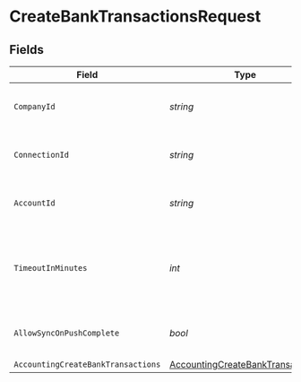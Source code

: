 # CreateBankTransactionsRequest


## Fields

| Field                                                                                           | Type                                                                                            | Required                                                                                        | Description                                                                                     | Example                                                                                         |
| ----------------------------------------------------------------------------------------------- | ----------------------------------------------------------------------------------------------- | ----------------------------------------------------------------------------------------------- | ----------------------------------------------------------------------------------------------- | ----------------------------------------------------------------------------------------------- |
| `CompanyId`                                                                                     | *string*                                                                                        | :heavy_check_mark:                                                                              | Unique identifier for a company.                                                                | 8a210b68-6988-11ed-a1eb-0242ac120002                                                            |
| `ConnectionId`                                                                                  | *string*                                                                                        | :heavy_check_mark:                                                                              | Unique identifier for a connection.                                                             | 2e9d2c44-f675-40ba-8049-353bfcb5e171                                                            |
| `AccountId`                                                                                     | *string*                                                                                        | :heavy_check_mark:                                                                              | Unique identifier for an account.                                                               |                                                                                                 |
| `TimeoutInMinutes`                                                                              | *int*                                                                                           | :heavy_minus_sign:                                                                              | Time limit for the push operation to complete before it is timed out.                           |                                                                                                 |
| `AllowSyncOnPushComplete`                                                                       | *bool*                                                                                          | :heavy_minus_sign:                                                                              | Allow a sync upon push completion.                                                              |                                                                                                 |
| `AccountingCreateBankTransactions`                                                              | [AccountingCreateBankTransactions](../../Models/Components/AccountingCreateBankTransactions.md) | :heavy_minus_sign:                                                                              | N/A                                                                                             |                                                                                                 |